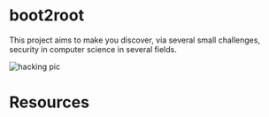 # boot2root
This project aims to make you discover, via several small challenges, security
in computer science in several fields.

![hacking pic](./resources/fkthesystem.pbg)

# Resources